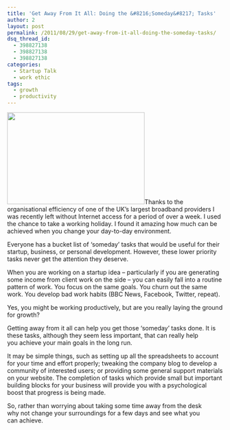 ```yaml
---
title: 'Get Away From It All: Doing the &#8216;Someday&#8217; Tasks'
author: 2
layout: post
permalink: /2011/08/29/get-away-from-it-all-doing-the-someday-tasks/
dsq_thread_id:
  - 398827138
  - 398827138
  - 398827138
categories:
  - Startup Talk
  - work ethic
tags:
  - growth
  - productivity
---
```

[<img class="alignright" src="http://us.123rf.com/400wm/400/400/yanc/yanc0711/yanc071100089/2150367-getting-away-from-it-all-on-the-laptop-in-nature.jpg" alt="" width="320" height="214" />][1]Thanks to the organisational efficiency of one of the UK&#8217;s largest broadband providers I was recently left without Internet access for a period of over a week. I used the chance to take a working holiday. I found it amazing how much can be achieved when you change your day-to-day environment.

Everyone has a bucket list of &#8216;someday&#8217; tasks that would be useful for their startup, business, or personal development. However, these lower priority tasks never get the attention they deserve.

When you are working on a startup idea &#8211; particularly if you are generating some income from client work on the side &#8211; you can easily fall into a routine pattern of work. You focus on the same goals. You churn out the same work. You develop bad work habits (BBC News, Facebook, Twitter, repeat).

Yes, you might be working productively, but are you really laying the ground for growth?

Getting away from it all can help you get those &#8216;someday&#8217; tasks done. It is these tasks, although they seem less important, that can really help you achieve your main goals in the long run.

It may be simple things, such as setting up all the spreadsheets to account for your time and effort properly; tweaking the company blog to develop a community of interested users; or providing some general support materials on your website. The completion of tasks which provide small but important building blocks for your business will provide you with a psychological boost that progress is being made.

So, rather than worrying about taking some time away from the desk why not change your surroundings for a few days and see what you can achieve.

 [1]: http://us.123rf.com/400wm/400/400/yanc/yanc0711/yanc071100089/2150367-getting-away-from-it-all-on-the-laptop-in-nature.jpg
